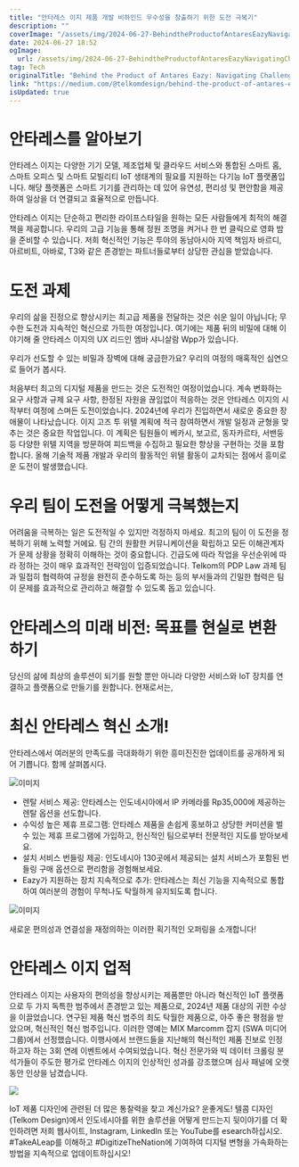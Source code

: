 ```yaml
---
title: "안타레스 이지 제품 개발 비하인드 우수성을 창출하기 위한 도전 극복기"
description: ""
coverImage: "/assets/img/2024-06-27-BehindtheProductofAntaresEazyNavigatingChallengestoCreateExcellence_0.png"
date: 2024-06-27 18:52
ogImage:
  url: /assets/img/2024-06-27-BehindtheProductofAntaresEazyNavigatingChallengestoCreateExcellence_0.png
tag: Tech
originalTitle: "Behind the Product of Antares Eazy: Navigating Challenges to Create Excellence"
link: "https://medium.com/@telkomdesign/behind-the-product-of-antares-eazy-navigating-challenges-to-create-excellence-20db8ee4d106"
isUpdated: true
---
```


# 안타레스를 알아보기

안타레스 이지는 다양한 기기 모델, 제조업체 및 클라우드 서비스와 통합된 스마트 홈, 스마트 오피스 및 스마트 모빌리티 IoT 생태계의 필요를 지원하는 다기능 IoT 플랫폼입니다. 해당 플랫폼은 스마트 기기를 관리하는 데 있어 유연성, 편리성 및 편안함을 제공하여 일상을 더 연결되고 효율적으로 만듭니다.

안타레스 이지는 단순하고 편리한 라이프스타일을 원하는 모든 사람들에게 최적의 해결책을 제공합니다. 우리의 고급 기능을 통해 정원 조명을 켜거나 한 번 클릭으로 영화 밤을 준비할 수 있습니다. 저희 혁신적인 기능은 투야의 동남아시아 지역 책임자 바르디, 아르비트, 아바로, T3와 같은 존경받는 파트너들로부터 상당한 관심을 받았습니다.

# 도전 과제

<div class="content-ad"></div>

우리의 삶을 진정으로 향상시키는 최고급 제품을 전달하는 것은 쉬운 일이 아닙니다; 무수한 도전과 지속적인 혁신으로 가득한 여정입니다. 여기에는 제품 뒤의 비밀에 대해 이야기해 줄 안타레스 이지의 UX 리드인 엠바 샤니살람 Wpp가 있습니다.

우리가 선도할 수 있는 비밀과 장벽에 대해 궁금한가요? 우리의 여정의 매혹적인 심연으로 들어가 봅시다.

처음부터 최고의 디지털 제품을 만드는 것은 도전적인 여정이었습니다. 계속 변화하는 요구 사항과 규제 요구 사항, 한정된 자원을 끊임없이 적응하는 것은 안타레스 이지의 시작부터 여정에 스며든 도전이었습니다. 2024년에 우리가 진입하면서 새로운 중요한 장애물이 나타났습니다. 이지 고즈 투 위텔 계획에 적극 참여하면서 개발 일정과 균형을 맞추는 것은 중요한 작업입니다. 이 계획은 팀원들이 베카시, 보고르, 동자카르타, 서밴둥 등 다양한 위텔 지역을 방문하여 피드백을 수집하고 필요한 향상을 구현하는 것을 포함합니다. 올해 기술적 제품 개발과 우리의 활동적인 위텔 활동이 교차되는 점에서 흥미로운 도전이 발생했습니다.

# 우리 팀이 도전을 어떻게 극복했는지

<div class="content-ad"></div>

어려움을 극복하는 일은 도전적일 수 있지만 걱정하지 마세요. 최고의 팀이 이 도전을 정복하기 위해 노력할 거에요. 팀 간의 원활한 커뮤니케이션을 확립하고 모든 이해관계자가 문제 상황을 정확히 이해하는 것이 중요합니다. 긴급도에 따라 작업을 우선순위에 따라 정하는 것이 매우 효과적인 전략임이 입증되었습니다. Telkom의 PDP Law 과제 팀과 밀접히 협력하여 규정을 완전히 준수하도록 하는 등의 부서들과의 긴밀한 협력은 팀이 문제를 효과적으로 관리하고 해결할 수 있도록 돕고 있습니다.

# 안타레스의 미래 비전: 목표를 현실로 변환하기

당신의 삶에 최상의 솔루션이 되기를 원할 뿐만 아니라 다양한 서비스와 IoT 장치를 연결하고 플랫폼으로 만들기를 원합니다. 현재로서는,

# 최신 안타레스 혁신 소개!

<div class="content-ad"></div>

안타레스에서 여러분의 만족도를 극대화하기 위한 흥미진진한 업데이트를 공개하게 되어 기쁩니다. 함께 살펴봅시다.

![이미지](/assets/img/2024-06-27-BehindtheProductofAntaresEazyNavigatingChallengestoCreateExcellence_0.png)

- 렌탈 서비스 제공: 안타레스는 인도네시아에서 IP 카메라를 Rp35,000에 제공하는 렌탈 옵션을 선도합니다.
- 수익성 높은 제휴 프로그램: 안타레스 제품을 손쉽게 홍보하고 상당한 커미션을 벌 수 있는 제휴 프로그램에 가입하고, 헌신적인 팀으로부터 전문적인 지도를 받아보세요.
- 설치 서비스 번들링 제공: 인도네시아 130곳에서 제공되는 설치 서비스가 포함된 번들링 구매 옵션으로 편리함을 경험해보세요.
- Eazy가 지원하는 장치 지속적으로 추가: 안타레스는 최신 기능을 지속적으로 통합하여 여러분의 경험이 무척나도 탁월하게 유지되도록 합니다.

![이미지](/assets/img/2024-06-27-BehindtheProductofAntaresEazyNavigatingChallengestoCreateExcellence_1.png)

<div class="content-ad"></div>

새로운 편의성과 연결성을 재정의하는 이러한 획기적인 오퍼링을 소개합니다!

# 안타레스 이지 업적

안타레스 이지는 사용자의 편의성을 향상시키는 제품뿐만 아니라 혁신적인 IoT 플랫폼으로 두 가지 독특한 범주에서 존경받고 있는 제품으로, 2024년 제품 대상의 귀한 수상을 이끌었습니다. 연구된 제품 혁신 범주의 최도 탁월한 제품으로, 아주 좋은 평점을 받았으며, 혁신적인 혁신 범주입니다. 이러한 영예는 MIX Marcomm 잡지 (SWA 미디어 그룹)에서 선정했습니다. 이행사에서 브랜드들을 지난해의 혁신적인 제품 진보로 인정하고자 하는 3회 연례 이벤트에서 수여되었습니다. 혁신 전문가와 빅 데이터 크롤링 분석가들이 주도한 평가로 안타레스 이지의 인상적인 성과를 강조했으며 심사 패널에 오랫동안 인상을 남겼습니다.

<img src="/assets/img/2024-06-27-BehindtheProductofAntaresEazyNavigatingChallengestoCreateExcellence_2.png" />

<div class="content-ad"></div>

IoT 제품 디자인에 관련된 더 많은 통찰력을 찾고 계신가요? 운좋게도! 텔콤 디자인(Telkom Design)에서 인도네시아를 위한 솔루션을 어떻게 만드는지 뒷이야기를 더 확인하려면 저희 웹사이트, Instagram, LinkedIn 또는 YouTube를 esearch하십시오. #TakeALeap를 이해하고 #DigitizeTheNation에 기여하여 디지털 변형을 가속화하는 방법을 지속적으로 업데이트하십시오!
